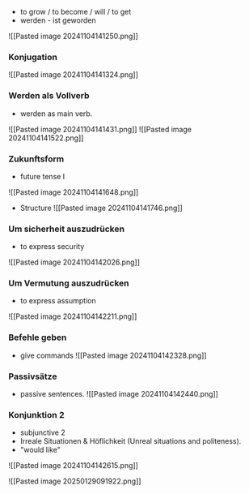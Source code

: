 + to grow / to become / will / to get
+ werden - ist geworden 

![[Pasted image 20241104141250.png]]

### Konjugation 

![[Pasted image 20241104141324.png]]


### Werden als Vollverb 

+ werden as main verb.

![[Pasted image 20241104141431.png]]
![[Pasted image 20241104141522.png]]

### Zukunftsform 
+ future tense I 

![[Pasted image 20241104141648.png]]

* Structure 
![[Pasted image 20241104141746.png]]

### Um sicherheit auszudrücken 

+ to express security 

![[Pasted image 20241104142026.png]]

### Um Vermutung auszudrücken 

+ to express assumption 

![[Pasted image 20241104142211.png]]

### Befehle geben 

+ give commands 
![[Pasted image 20241104142328.png]]

### Passivsätze 

+ passive sentences.
![[Pasted image 20241104142440.png]]

### Konjunktion 2 
+ subjunctive 2
+ Irreale Situationen & Höflichkeit (Unreal situations and politeness).
+ "would like"

![[Pasted image 20241104142615.png]]

![[Pasted image 20250129091922.png]]


